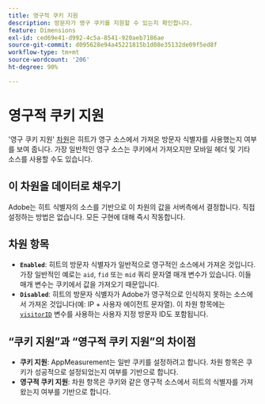 ```yaml
---
title: 영구적 쿠키 지원
description: 방문자가 영구 쿠키를 지원할 수 있는지 확인합니다.
feature: Dimensions
exl-id: ced69e41-d992-4c5a-8541-920aeb7186ae
source-git-commit: d095628e94a45221815b1d08e35132de09f5ed8f
workflow-type: tm+mt
source-wordcount: '206'
ht-degree: 90%

---
```


# 영구적 쿠키 지원

&#39;영구 쿠키 지원&#39; [차원](overview.md)은 히트가 영구 소스에서 가져온 방문자 식별자를 사용했는지 여부를 보여 줍니다. 가장 일반적인 영구 소스는 쿠키에서 가져오지만 모바일 헤더 및 기타 소스를 사용할 수도 있습니다.

## 이 차원을 데이터로 채우기

Adobe는 히트 식별자의 소스를 기반으로 이 차원의 값을 서버측에서 결정합니다. 직접 설정하는 방법은 없습니다. 모든 구현에 대해 즉시 작동합니다.

## 차원 항목

* **`Enabled`**: 히트의 방문자 식별자가 일반적으로 영구적인 소스에서 가져온 것입니다. 가장 일반적인 예로는 `aid`, `fid` 또는 `mid` 쿼리 문자열 매개 변수가 있습니다. 이들 매개 변수는 쿠키에서 값을 가져오기 때문입니다.
* **`Disabled`**: 히트의 방문자 식별자가 Adobe가 영구적으로 인식하지 못하는 소스에서 가져온 것입니다(예: IP + 사용자 에이전트 문자열). 이 차원 항목에는 [`visitorID`](/help/implement/vars/config-vars/visitorid.md) 변수를 사용하는 사용자 지정 방문자 ID도 포함됩니다.

## “쿠키 지원”과 “영구적 쿠키 지원”의 차이점

* **쿠키 지원**: AppMeasurement는 일반 쿠키를 설정하려고 합니다. 차원 항목은 쿠키가 성공적으로 설정되었는지 여부를 기반으로 합니다.
* **영구적 쿠키 지원**: 차원 항목은 쿠키와 같은 영구적 소스에서 히트의 식별자를 가져왔는지 여부를 기반으로 합니다.
